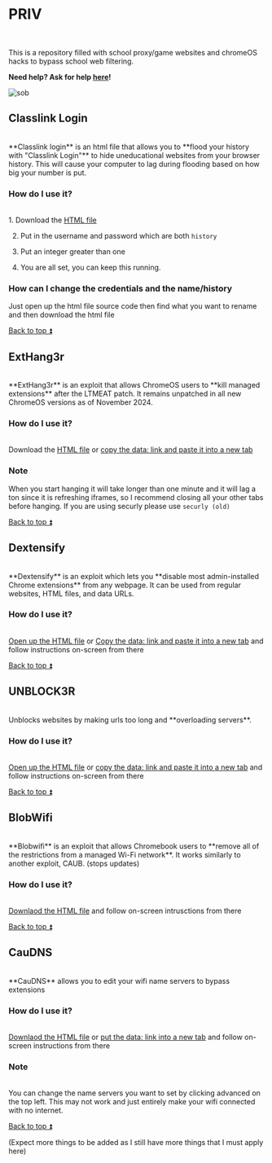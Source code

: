 # PRIV
<br/>

This is a repository filled with school proxy/game websites and chromeOS hacks to bypass school web filtering.

**Need help? Ask for help <a href="https://discord.gg/SwkH9d9tP4">here</a>!**

![sob](https://files.catbox.moe/9vc62a.png)


## Classlink Login
<br/>
**Classlink login** is an html file that allows you to **flood your history with "Classlink Login"** to hide uneducational websites from your browser history. This will cause your computer to lag during flooding based on how big your number is put.

### How do I use it?
<br/>
1. Download the <a href="https://github.com/Agguiopz/Priv/blob/main/Classlink%20Login.html">HTML file</a>

2. Put in the username and password which are both ``history``

3. Put an integer greater than one

4. You are all set, you can keep this running.

### How can I change the credentials and the name/history
Just open up the html file source code then find what you want to rename and then download the html file

<a href="https://github.com/Agguiopz/Priv/tree/main?tab=readme-ov-file#priv">Back to top ⏫</a>

## ExtHang3r
<br/>
**ExtHang3r** is an exploit that allows ChromeOS users to **kill managed extensions** after the LTMEAT patch. It remains unpatched in all new ChromeOS versions as of November 2024.

### How do I use it?
<br/>
Download the <a href="https://github.com/Agguiopz/Priv/blob/main/Ext-Hang3r.html">HTML file</a> or <a href="https://github.com/Agguiopz/Priv/blob/main/Ext-Hang3r">copy the data: link and paste it into a new tab</a>

### Note
When you start hanging it will take longer than one minute and it will lag a ton since it is refreshing iframes, so I recommend closing all your other tabs before hanging. If you are using securly please use ``securly (old)``

<a href="https://github.com/Agguiopz/Priv/tree/main?tab=readme-ov-file#priv">Back to top ⏫</a>

## Dextensify
<br/>
**Dextensify** is an exploit which lets you **disable most admin-installed Chrome extensions** from any webpage. It can be used from regular websites, HTML files, and data URLs.

### How do I use it?
<br/>
<a href="https://github.com/Agguiopz/Priv/blob/main/Dextensify">Open up the HTML file</a> or <a href="https://github.com/Agguiopz/Priv/blob/main/Dextensify">Copy the data: link and paste it into a new tab</a> and follow instructions on-screen from there

<a href="https://github.com/Agguiopz/Priv/tree/main?tab=readme-ov-file#priv">Back to top ⏫</a>

## UNBLOCK3R
<br/>
Unblocks websites by making urls too long and **overloading servers**.

### How do I use it?
<br/>
<a href="https://github.com/Agguiopz/Priv/blob/main/bypasser.html">Open up the HTML file</a> or <a href="https://github.com/Agguiopz/Priv/blob/main/UNBLOCK3R">copy the data: link and paste it into a new tab</a> and follow instructions on-screen from there

<a href="https://github.com/Agguiopz/Priv/tree/main?tab=readme-ov-file#priv">Back to top ⏫</a>

## BlobWifi
<br/>
**Blobwifi** is an exploit that allows Chromebook users to **remove all of the restrictions from a managed Wi-Fi network**. It works similarly to another exploit, CAUB. (stops updates)

### How do I use it?
<br/>
<a href="https://github.com/Agguiopz/Priv/blob/main/blobwifi.html">Downlaod the HTML file</a> and follow on-screen intrusctions from there

<a href="https://github.com/Agguiopz/Priv/tree/main?tab=readme-ov-file#priv">Back to top ⏫</a>

## CauDNS
<br/>
**CauDNS** allows you to edit your wifi name servers to bypass extensions

### How do I use it?
<br/>
<a href="https://github.com/Agguiopz/Priv/blob/main/caudns.html">Downlaod the HTML file</a> or <a href="https://github.com/Agguiopz/Priv/blob/main/cauDNS">put the data: link into a new tab</a> and follow on-screen instructions from there 

### Note
<br/>
You can change the name servers you want to set by clicking advanced on the top left. This may not work and just entirely make your wifi connected with no internet.

<a href="https://github.com/Agguiopz/Priv/tree/main?tab=readme-ov-file#priv">Back to top ⏫</a>

(Expect more things to be added as I still have more things that I must apply here)
